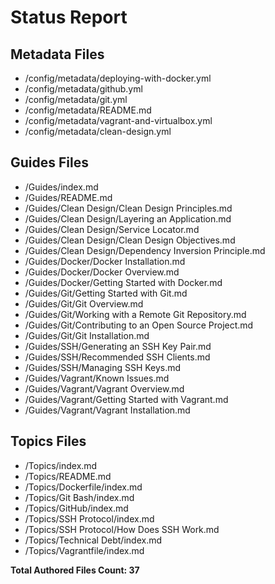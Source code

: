 # Status Report

## Metadata Files

  - /config/metadata/deploying-with-docker.yml  
  - /config/metadata/github.yml  
  - /config/metadata/git.yml  
  - /config/metadata/README.md  
  - /config/metadata/vagrant-and-virtualbox.yml  
  - /config/metadata/clean-design.yml  

## Guides Files

  - /Guides/index.md  
  - /Guides/README.md  
  - /Guides/Clean Design/Clean Design Principles.md  
  - /Guides/Clean Design/Layering an Application.md  
  - /Guides/Clean Design/Service Locator.md  
  - /Guides/Clean Design/Clean Design Objectives.md  
  - /Guides/Clean Design/Dependency Inversion Principle.md  
  - /Guides/Docker/Docker Installation.md  
  - /Guides/Docker/Docker Overview.md  
  - /Guides/Docker/Getting Started with Docker.md  
  - /Guides/Git/Getting Started with Git.md  
  - /Guides/Git/Git Overview.md  
  - /Guides/Git/Working with a Remote Git Repository.md  
  - /Guides/Git/Contributing to an Open Source Project.md  
  - /Guides/Git/Git Installation.md  
  - /Guides/SSH/Generating an SSH Key Pair.md  
  - /Guides/SSH/Recommended SSH Clients.md  
  - /Guides/SSH/Managing SSH Keys.md  
  - /Guides/Vagrant/Known Issues.md  
  - /Guides/Vagrant/Vagrant Overview.md  
  - /Guides/Vagrant/Getting Started with Vagrant.md  
  - /Guides/Vagrant/Vagrant Installation.md  

## Topics Files

  - /Topics/index.md  
  - /Topics/README.md  
  - /Topics/Dockerfile/index.md  
  - /Topics/Git Bash/index.md  
  - /Topics/GitHub/index.md  
  - /Topics/SSH Protocol/index.md  
  - /Topics/SSH Protocol/How Does SSH Work.md  
  - /Topics/Technical Debt/index.md  
  - /Topics/Vagrantfile/index.md  


  **Total Authored Files Count: 37**